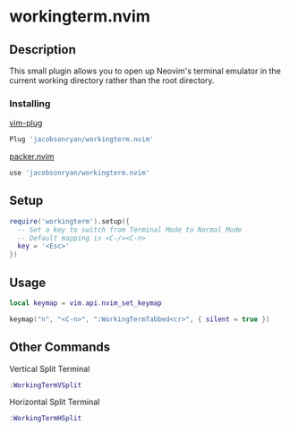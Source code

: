 # workingterm.nvim

## Description

This small plugin allows you to open up Neovim's terminal emulator in the current working directory rather than the root directory.

### Installing

[vim-plug](https://github.com/junegunn/vim-plug) 
```lua
Plug 'jacobsonryan/workingterm.nvim'
```

[packer.nvim](https://github.com/wbthomason/packer.nvim) 
```lua
use 'jacobsonryan/workingterm.nvim'
```

## Setup
```lua
require('workingterm').setup({
  -- Set a key to switch from Terminal Mode to Normal Mode
  -- Default mapping is <C-/><C-n>
  key = '<Esc>'
})
```

## Usage
```lua
local keymap = vim.api.nvim_set_keymap

keymap("n", "<C-n>", ":WorkingTermTabbed<cr>", { silent = true })
```
## Other Commands
Vertical Split Terminal
```lua
:WorkingTermVSplit
```
Horizontal Split Terminal
```lua
:WorkingTermHSplit
```
